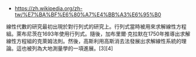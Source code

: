 

* https://zh.wikipedia.org/zh-tw/%E7%BA%BF%E6%80%A7%E4%BB%A3%E6%95%B0

線性代數的研究最初出現於對行列式的研究上。行列式當時被用來求解線性方程組。萊布尼茨在1693年使用行列式。隨後，加布里爾·克拉默在1750年推導出求解線性方程組的克萊姆法則。然後，高斯利用高斯消去法發展出求解線性系統的理論。這也被列為大地測量學的一項進展。[3][4]

